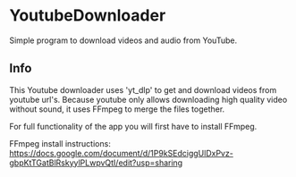 # YoutubeDownloader
Simple program to download videos and audio from YouTube.

## Info
This Youtube downloader uses 'yt_dlp' to get and download videos from youtube url's. Because youtube only allows downloading high quality video without sound, it uses FFmpeg to merge the files together.

For full functionality of the app you will first have to install FFmpeg.

FFmpeg install instructions: https://docs.google.com/document/d/1P9kSEdciggUlDxPvz-gbpKtTGatBlRskyylPLwpvQtI/edit?usp=sharing

